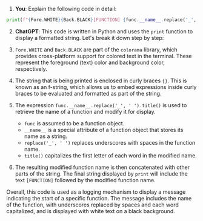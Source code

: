 1. **You**: Explain the following code in detail: 
```python
print(f"{Fore.WHITE}{Back.BLACK}[FUNCTION] {func.__name__.replace('_', ' ').title()} - STARTED")
```
2. **ChatGPT**: This code is written in Python and uses the `print` function to display a formatted string. Let's break it down step by step:

1. `Fore.WHITE` and `Back.BLACK` are part of the `colorama` library, which provides cross-platform support for colored text in the terminal. These represent the foreground (text) color and background color, respectively.

2. The string that is being printed is enclosed in curly braces `{}`. This is known as an f-string, which allows us to embed expressions inside curly braces to be evaluated and formatted as part of the string.

3. The expression `func.__name__.replace('_', ' ').title()` is used to retrieve the name of a function and modify it for display. 

   - `func` is assumed to be a function object.
   - `__name__` is a special attribute of a function object that stores its name as a string.
   - `replace('_', ' ')` replaces underscores with spaces in the function name.
   - `title()` capitalizes the first letter of each word in the modified name.

4. The resulting modified function name is then concatenated with other parts of the string. The final string displayed by `print` will include the text `[FUNCTION]` followed by the modified function name.

Overall, this code is used as a logging mechanism to display a message indicating the start of a specific function. The message includes the name of the function, with underscores replaced by spaces and each word capitalized, and is displayed with white text on a black background.